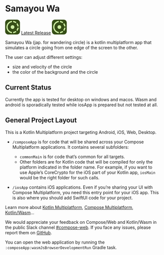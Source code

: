 # Samayou Wa

![Icon](composeApp/desktopIcons/icon_dark.svg) [Latest Release](https://github.com/sihamark/WanderingBall/releases/latest) ![Icon](composeApp/desktopIcons/icon_dark.svg)

Samayou Wa (jap. for wandering circle) is a kotlin multiplatform app that simulates a circle going from
one edge of the screen to the other. 

The user can adjust different settings:
- size and velocity of the circle
- the color of the background and the circle

## Current Status

Currently the app is tested for desktop on windows and macos. 
Wasm and android is sporadically tested while iosApp is prepared but not tested at all.

## General Project Layout

This is a Kotlin Multiplatform project targeting Android, iOS, Web, Desktop.

* `/composeApp` is for code that will be shared across your Compose Multiplatform applications.
  It contains several subfolders:
  - `commonMain` is for code that’s common for all targets.
  - Other folders are for Kotlin code that will be compiled for only the platform indicated in the folder name.
    For example, if you want to use Apple’s CoreCrypto for the iOS part of your Kotlin app,
    `iosMain` would be the right folder for such calls.

* `/iosApp` contains iOS applications. Even if you’re sharing your UI with Compose Multiplatform, 
  you need this entry point for your iOS app. This is also where you should add SwiftUI code for your project.

Learn more about [Kotlin Multiplatform](https://www.jetbrains.com/help/kotlin-multiplatform-dev/get-started.html),
[Compose Multiplatform](https://github.com/JetBrains/compose-multiplatform/#compose-multiplatform),
[Kotlin/Wasm](https://kotl.in/wasm/)…

We would appreciate your feedback on Compose/Web and Kotlin/Wasm in the public Slack channel [#compose-web](https://slack-chats.kotlinlang.org/c/compose-web).
If you face any issues, please report them on [GitHub](https://github.com/JetBrains/compose-multiplatform/issues).

You can open the web application by running the `:composeApp:wasmJsBrowserDevelopmentRun` Gradle task.